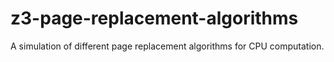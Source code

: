 # z3-page-replacement-algorithms
A simulation of different page replacement algorithms for CPU computation.
